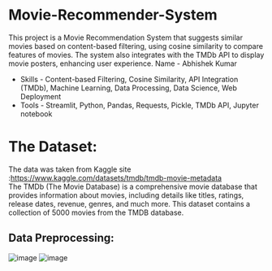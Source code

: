 # Movie-Recommender-System
This project is a Movie Recommendation System that suggests similar movies based on content-based filtering, using cosine similarity to compare features of movies. The system also integrates with the TMDb API to display movie posters, enhancing user experience.
Name - Abhishek Kumar 
- Skills - Content-based Filtering, Cosine Similarity, API Integration (TMDb), Machine Learning, Data Processing, Data Science, Web Deployment
- Tools - Streamlit, Python, Pandas, Requests, Pickle, TMDb API, Jupyter notebook
# The Dataset:
The data was taken from Kaggle site :https://www.kaggle.com/datasets/tmdb/tmdb-movie-metadata  
The TMDb (The Movie Database) is a comprehensive movie database that provides information about movies, including details like titles, ratings, release dates, revenue, genres, and much more.
This dataset contains a collection of 5000 movies from the TMDB database.
## Data Preprocessing:
![image](https://github.com/user-attachments/assets/559b3e6b-5276-42b7-a735-ab4a9708e64e)
![image](https://github.com/user-attachments/assets/bb0ae535-6e1c-45d1-a145-655f45aff621)
